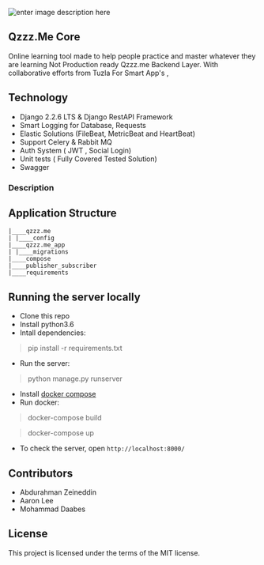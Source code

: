 ![enter image description here](http://tuzlaapp.com/images/logo-black.png)

## Qzzz.Me Core
Online learning tool made to help people practice and master whatever they are learning
Not Production ready Qzzz.me Backend Layer.
With collaborative efforts from  Tuzla For Smart App's ,

## Technology

 - Django 2.2.6  LTS & Django RestAPI Framework
 - Smart Logging for Database, Requests 
 - Elastic Solutions (FileBeat, MetricBeat and HeartBeat) 
 - Support Celery & Rabbit MQ
 - Auth System ( JWT , Social Login)
 - Unit tests ( Fully Covered Tested Solution)
 - Swagger
 
 ### Description
 
## Application Structure

```
|____qzzz.me
| |____config
|____qzzz.me_app
| |____migrations
|____compose
|____publisher_subscriber
|____requirements
```
## Running the server locally

 * Clone this repo
 * Install python3.6
 * Intall dependencies:
> pip install -r requirements.txt
 * Run the server:
> python manage.py runserver
 * Install [docker compose](https://docs.docker.com/compose/install/)
 * Run docker:
> docker-compose build

> docker-compose up
 * To check the server, open `http://localhost:8000/`

## Contributors
* Abdurahman Zeineddin 
* Aaron Lee 
* Mohammad Daabes


## License

This project is licensed under the terms of the MIT license.


